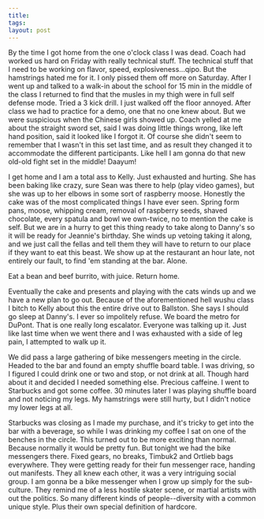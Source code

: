 ```yaml
---
title: 
tags: 
layout: post
---
```

By the time I got home from the one o'clock class I was dead.  Coach had worked us hard on Friday with really technical stuff.  The technical stuff that I need to be working on flavor, speed, explosiveness...qipo.  But the hamstrings hated me for it.  I only pissed them off more on Saturday.  After I went up and talked to a walk-in about the school for 15 min in the middle of the class I returned to find that the musles in my thigh were in full self defense mode.  Tried a 3 kick drill.  I just walked off the floor annoyed.  After class we had to practice for a demo, one that no one knew about.  But we were suspicious when the Chinese girls showed up.  Coach yelled at me about the straight sword set, said I was doing little things wrong, like left hand position, said it looked like I forgot it.  Of course she didn't seem to remember that I wasn't in this set last time, and as  result they changed it to accommodate the different participants.  Like hell I am gonna do that new old-old fight set in the middle! Daayum!



I get home and I am a total ass to Kelly.  Just exhausted and hurting.  She has been baking like crazy, sure Sean was there to help (play video games), but she was up to her elbows in some sort of raspberry moose.  Honestly the cake was of the most complicated things I have ever seen.   Spring form pans, moose, whipping cream, removal of raspberry seeds, shaved chocolate, every spatula and bowl we own-twice, no to mention the cake is self.  But we are in a hurry to get this thing ready to take along to Danny's so it will be ready for Jeannie's birthday. She winds up vetoing taking it along, and we just call the fellas and tell them they will have to return to our place if they want to eat this beast.  We show up at the restaurant an hour late, not entirely our fault, to find 'em standing at the bar. Alone.  



Eat a bean and beef burrito, with juice.  Return home.



Eventually the cake and presents and playing with the cats winds up and we have a new plan to go out.  Because of the aforementioned hell wushu class I bitch to Kelly about this the entire drive out to Ballston. She says I should go sleep at Danny's. I ever so impolitely refuse.  We board the metro for DuPont.  That is one really long escalator. Everyone was talking up it.  Just like last time when we went there and I was exhausted with a side of leg pain, I attempted to walk up it.



We did pass a large gathering of bike messengers meeting in the circle.  Headed to the bar and found an empty shuffle board table.  I was driving, so I figured I could drink one or two and stop, or not drink at all.  Though hard about it and decided I needed something else.  Precious caffeine.  I went to Starbucks and got some coffee.  30 minutes later I was playing shuffle board and not noticing my legs.  My hamstrings were still hurty, but I didn't notice my lower legs at all. 



Starbucks was closing as I made my purchase, and it's tricky to get into the bar with a beverage, so while I was drinking my coffee I sat on one of the benches in the circle. This turned out to be more exciting than normal.  Because normally it would be pretty fun.  But tonight we had the bike messengers there.  Fixed gears, no breaks, Timbuk2 and Ortlieb bags everywhere.  They were getting ready for their fun messenger race, handing out manifests. They all knew each other, it was a very intriguing social group.  I am gonna be a bike messenger when I grow up simply for the sub-culture.  They remind me of a less hostile skater scene, or martial artists with out the politics.  So many different kinds of people--diversity with a common unique style.  Plus their own special definition of hardcore.
